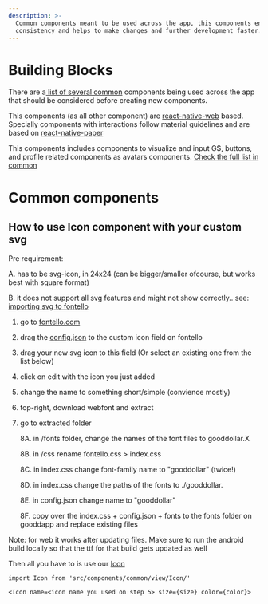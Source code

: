 ```yaml
---
description: >-
  Common components meant to be used across the app, this components ensure
  consistency and helps to make changes and further development faster.
---
```


# Building Blocks

There are a[ list of several common](../docs/dapp/components/common.md) components being used across the app that should be considered before creating new components.

This components \(as all other component\) are [react-native-web](https://github.com/necolas/react-native-web) based. Specially components with interactions follow material guidelines and are based on [react-native-paper](https://reactnativepaper.com/)

This components includes components to visualize and input G\$, buttons, and profile related components as avatars components. [Check the full list in common](../docs/dapp/components/common.md)

# Common components

## How to use Icon component with your custom svg

Pre requirement:

A. has to be svg-icon, in 24x24 (can be bigger/smaller ofcourse, but works best with square format)

B. it does not support all svg features and might not show correctly.. see: [importing svg to fontello](https://github.com/fontello/fontello/wiki/How-to-use-custom-images#importing-svg-images)

1. go to [fontello.com](https://fontello.com)
2. drag the [config.json](https://github.com/GoodDollar/GoodDAPP/tree/master/src/assets/fonts/config.json) to the custom icon field on fontello
3. drag your new svg icon to this field (Or select an existing one from the list below)
4. click on edit with the icon you just added
5. change the name to something short/simple (convience mostly)
6. top-right, download webfont and extract
7. go to extracted folder

   8A. in /fonts folder, change the names of the font files to gooddollar.X

   8B. in /css rename fontello.css > index.css

   8C. in index.css change font-family name to "gooddollar" (twice!)

   8D. in index.css change the paths of the fonts to ./gooddollar.<font>

   8E. in config.json change name to "gooddollar"

   8F. copy over the index.css + config.json + fonts to the fonts folder on gooddapp and replace existing files

Note: for web it works after updating files. Make sure to run the android build locally so that the ttf for that build
gets updated as well

Then all you have to is use our [Icon](https://github.com/GoodDollar/GoodDAPP/tree/master/src/components/common/view/Icon/)

```
import Icon from 'src/components/common/view/Icon/'

<Icon name=<icon name you used on step 5> size={size} color={color}>

```
